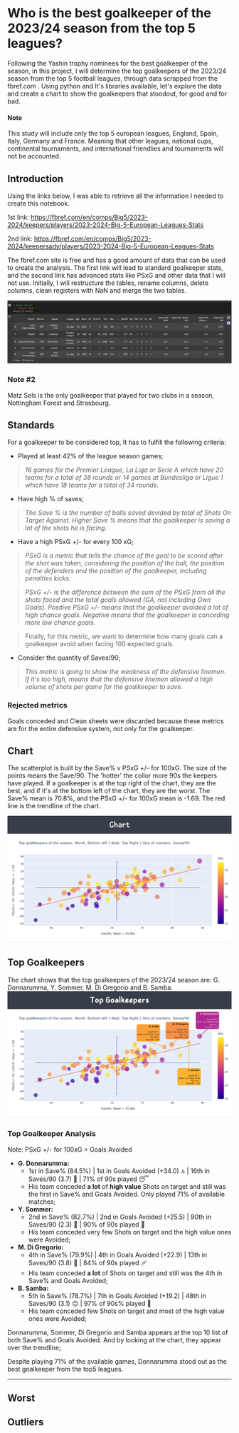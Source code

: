 # Who is the best goalkeeper of the 2023/24 season from the top 5 leagues?

Following the Yashin trophy nominees for the best goalkeeper of the season, in this project, I will determine the top goalkeepers of the 2023/24 season from the top 5 football leagues, through data scrapped from the fbref.com . Using python and It's libraries available, let's explore the data and create a chart to show the goalkeepers that stoodout, for good and for bad.

#### Note

This study will include only the top 5 european leagues, England, Spain, Italy, Germany and France. Meaning that other leagues, national cups, continental tournaments, and international friendlies and tournaments will not be accounted. 

## Introduction

Using the links below, I was able to retrieve all the information I needed to create this notebook.

1st link: https://fbref.com/en/comps/Big5/2023-2024/keepers/players/2023-2024-Big-5-European-Leagues-Stats

2nd link: https://fbref.com/en/comps/Big5/2023-2024/keepersadv/players/2023-2024-Big-5-European-Leagues-Stats

The fbref.com site is free and has a good amount of data that can be used to create the analysis.
The first link will lead to standard goalkeeper stats, and the second link has advanced stats like PSxG and other data that I will not use.
Initially, I will restructure the tables, rename columns, delete columns, clean registers with NaN and merge the two tables.

![alt text](https://github.com/adonisdario/data-science/blob/main/best-gk-2023-24/images/0.png?raw=true)

### Note #2

Matz Sels is the only goalkeeper that played for two clubs in a season, Nottingham Forest and Strasbourg.

## Standards

For a goalkeeper to be considered top, It has to fulfill the following criteria: 

- Played at least 42% of the league season games;
> *16 games for the Premier League, La Liga or Serie A which have 20 teams for a total of 38 rounds or 14 games at Bundesliga or Ligue 1 which have 18 teams for a total of 34 rounds.*

- Have high % of saves;
> *The Save % is the number of balls saved devided by total of Shots On Target Against. Higher Save % means that the goalkeeper is saving a lot of the shots he is facing.*

- Have a high PSxG +/- for every 100 xG;

> *PSxG is a metric that tells the chance of the goal to be scored after the shot was taken, considering the position of the ball, the position of the defenders and the position of the goalkeeper, including penalties kicks.*

> *PSxG +/- is the difference between the sum of the PSxG from all the shots faced and the total goals allowed (GA, not including Own Goals). Positive PSxG +/- means that the goalkeeper avoided a lot of high chance goals. Negative means that the goalkeeper is conceding more low chance goals.*

> Finally, for this metric, we want to determine how many goals can a goalkeeper avoid when facing 100 expected goals.

- Consider the quantity of Saves/90;

> *This metric is going to show the weakness of the defensive linemen. If it's too high, means that the defensive linemen allowed a high volume of shots per game for the goalkeeper to save.*

### Rejected metrics

Goals conceded and Clean sheets were discarded because these metrics are for the entire defensive system, not only for the goalkeeper.

## Chart

The scatterplot is built by the Save% v PSxG +/- for 100xG. The size of the points means the Save/90. The 'hotter' the collor more 90s the keepers have played. If a goalkeeper is at the top right of the chart, they are the best, and if it's at the bottom left of the chart, they are the worst.
The Save% mean is 70.8%, and the PSxG +/- for 100xG mean is -1.69. The red line is the trendline of the chart.

![alt text](https://github.com/adonisdario/data-science/blob/main/best-gk-2023-24/images/1.png?raw=true)

## Top Goalkeepers

The chart shows that the top goalkeepers of the 2023/24 season are: G. Donnarumma, Y. Sommer, M. Di Gregorio and B. Samba.
![alt text](https://github.com/adonisdario/data-science/blob/main/best-gk-2023-24/images/2.png?raw=true)

### Top Goalkeeper Analysis

Note: PSxG +/- for 100xG = Goals Avoided

- **G. Donnarumma:**
  - 1st in Save% (84.5%) | 1st in Goals Avoided (+34.0) 🔝 | 16th in Saves/90 (3.7) 🫠 | 71% of 90s played 😴
  - His team conceded **a lot** of **high value** Shots on target and still was the first in Save% and Goals Avoided. Only played 71% of available matches;
- **Y. Sommer:**
  - 2nd in Save% (82.7%) | 2nd in Goals Avoided (+25.5) | 90th in Saves/90 (2.3) 🥱 | 90% of 90s played 🫡
  - His team conceded very few Shots on target and the high value ones were Avoided;
- **M. Di Gregorio:**
  - 4th in Save% (79.9%) | 4th in Goals Avoided (+22.9) | 13th in Saves/90 (3.8) 🫠 | 84% of 90s played 🩹
  - His team conceded **a lot** of Shots on target and still was the 4th in Save% and Goals Avoided;
- **B. Samba:**
  - 5th in Save% (78.7%) | 7th in Goals Avoided (+19.2) | 48th in Saves/90 (3.1) 😐 | 97% of 90s% played 💪
  - His team conceded few Shots on target and most of the high value ones were Avoided;
 
Donnarumma, Sommer, Di Gregorio and Samba appears at the top 10 list of both Save% and Goals Avoided. And by looking at the chart, they appear over the trendline;

Despite playing 71% of the available games, Donnarumma stood out as the best goalkeeper from the top5 leagues.

------

## Worst



## Outliers

